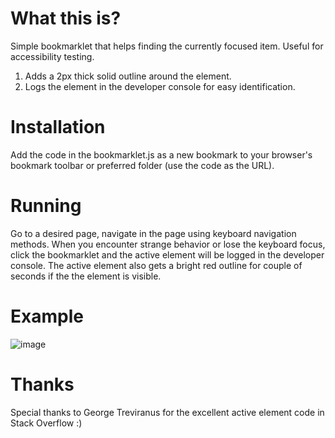 # What this is?
Simple bookmarklet that helps finding the currently focused item. Useful for accessibility testing.
1. Adds a 2px thick solid outline around the element.
2. Logs the element in the developer console for easy identification.

# Installation
Add the code in the bookmarklet.js as a new bookmark to your browser's bookmark toolbar or preferred folder (use the code as the URL).

# Running
Go to a desired page, navigate in the page using keyboard navigation methods. When you encounter strange behavior or lose the keyboard focus, click the bookmarklet and the active element will be logged in the developer console. The active element also gets a bright red outline for couple of seconds if the the element is visible.

# Example
![image](https://user-images.githubusercontent.com/92969932/142152154-9755727b-eb48-4788-b91c-b79179989a8a.png)

# Thanks
Special thanks to George Treviranus for the excellent active element code in Stack Overflow :)
